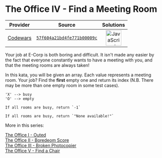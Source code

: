 [_metadata_:generated]: - "true"

# The Office IV - Find a Meeting Room

<!-- INFO TABLE BEGIN -->

| Provider                                        | Source                                                                               | Solutions                                                                                                                                                    |
| :---------------------------------------------: | :----------------------------------------------------------------------------------: | :----------------------------------------------------------------------------------------------------------------------------------------------------------: |
| [Codewars](../../../docs/providers/Codewars.md) | [`57f604a21bd4fe771b00009c`](https://www.codewars.com/kata/57f604a21bd4fe771b00009c) | [<img src="https://res.cloudinary.com/rascaltwo/image/upload/v1631924076/javascript_ehszr7.svg" alt="JavaScript" title="JavaScript" width="50" />](solve.js) |

<!-- INFO TABLE END -->

Your job at E-Corp is both boring and difficult. It isn't made any easier by the fact that everyone constantly wants to have a meeting with you, and that the meeting rooms are always taken!

In this kata, you will be given an array. Each value represents a meeting room. Your job? Find the **first** empty one and return its index (N.B. There may be more than one empty room in some test cases). 
```
'X' --> busy
'O' --> empty
```
~~~if:cpp
If all rooms are busy, return `-1`
~~~
~~~if-not:cpp
If all rooms are busy, return `"None available!"`
~~~

More in this series:

<a href='https://www.codewars.com/kata/the-office-i-outed'>The Office I - Outed</a><br>
<a href='https://www.codewars.com/kata/the-office-ii-boredom-score'>The Office II - Boredeom Score</a><br>
<a href='https://www.codewars.com/kata/the-office-iii-broken-photocopier'>The Office III - Broken Photocopier</a><br>
<a href='https://www.codewars.com/kata/the-office-v-find-a-chair'>The Office V - Find a Chair</a><br>

